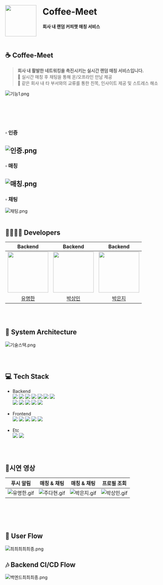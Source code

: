 <div style="display: flex; align-items: flex-start;">
  <div style="margin-top: 35px;">
    <img src="./img/로고.png" width="100" height="100">
  </div>
  <div style="margin-left: 20px;">
    <h1>Coffee-Meet</h1>
    <h4>회사 내 랜덤 커피챗 매칭 서비스</h4>
  </div>
</div>  
<br>

## ☕️ Coffee-Meet
> **회사 내 활발한 네트워킹을 촉진시키는 실시간 랜덤 매칭 서비스입니다.**  
  > 💬 실시간 매칭 후 채팅을 통해 온/오프라인 만남 제공  
  > 💬 같은 회사 내 타 부서와의 교류를 통한 친목, 인사이트 제공 및 스트레스 해소

![기능1.png](img%2F%EA%B8%B0%EB%8A%A51.png)

<br><br>
--
### ▫️ 인증
![인증.png](img%2F%EC%9D%B8%EC%A6%9D.png)  
--
### ▫️ 매칭
![매칭.png](img%2F%EB%A7%A4%EC%B9%AD.png)  
--
### ▫️ 채팅  
![채팅.png](img%2F%EC%B1%84%ED%8C%85.png)
<br><br>  

## 👨‍👩‍👧‍👦 Developers

|                                          Backend                                          |                                          Backend                                           |                                          Backend                                           |
|:-----------------------------------------------------------------------------------------:|:------------------------------------------------------------------------------------------:|:------------------------------------------------------------------------------------------:|
| <img src="https://avatars.githubusercontent.com/u/75025163?v=4" width="130" height="130"> | <img src ="https://avatars.githubusercontent.com/u/70051888?v=4" width="130" height="130"> | <img src ="https://avatars.githubusercontent.com/u/66556716?v=4" width="130" height="130"> |  
|                           [유명한](https://github.com/yumyeonghan)                           |                          [박상민](https://github.com/smart-sangmin)                           |                              [박은지](https://github.com/1o18z)                               |  

<br><br>

## 🏰 System Architecture
![기술스택.png](img%2F%EA%B8%B0%EC%88%A0%EC%8A%A4%ED%83%9D.png)

<br><br>

## 💻 Tech Stack

- Backend  
  <img src="https://img.shields.io/badge/Java 17-007396?style=flat&logoColor=white">
  <img src="https://img.shields.io/badge/Spring Boot 3-6DB33F?style=flat&logoColor=white">
  <img src="https://img.shields.io/badge/Gradle-02303A?style=flat&logoColor=white">
  <img src="https://img.shields.io/badge/Json Web Token-000000?style=flat&logoColor=white">
  <img src="https://img.shields.io/badge/Junit5-25A162?style=flat&logoColor=white">
  <img src="https://img.shields.io/badge/MySQL-4479A1?style=flat&logoColor=white">
  <img src="https://img.shields.io/badge/Redis-DC382D?style=flat&logoColor=white"><br>
  <img src="https://img.shields.io/badge/EC2-FF9900?style=flat&logoColor=white">
  <img src="https://img.shields.io/badge/S3-569A31?style=flat&logoColor=white">
  <img src="https://img.shields.io/badge/Docker-2496ED?style=flat&logoColor=white">
  <img src="https://img.shields.io/badge/Nginx-009639?style=flat&logoColor=white">
  <img src="https://img.shields.io/badge/Firebase-FFCA28?style=flat&logoColor=white">  
  <br>
- Frontend  
  <img src="https://img.shields.io/badge/Typescript-3178C6?style=flat&logoColor=white">
  <img src="https://img.shields.io/badge/React-61DAFB?style=flat&logoColor=white">
  <img src="https://img.shields.io/badge/React Router-CA4245?style=flat&logoColor=white">
  <img src="https://img.shields.io/badge/React Hook Form-EC5990?style=flat&logoColor=white">
  <img src="https://img.shields.io/badge/Axios-5A29E4?style=flat&logoColor=white">  
  <br>
- Etc  
  <img src="https://img.shields.io/badge/Slack-4A154B?style=flat&logoColor=white">
  <img src="https://img.shields.io/badge/Notion-000000?style=flat&logoColor=white">

<br><br>

## 🔩시연 영상

|                                                **푸시 알림**                                                |                                     **매칭 & 채팅**                                     | **매칭 & 채팅** | **프로필 조회** |
|:-------------------------------------------------------------------------------------------------------:|:-----------------------------------------------------------------------------------:|:----------:|:----------:|
|![유명한.gif](img%2F%EC%9C%A0%EB%AA%85%ED%95%9C.gif)|![주다현.gif](img%2F%EC%A3%BC%EB%8B%A4%ED%98%84.gif)|![박은지.gif](img%2F%EB%B0%95%EC%9D%80%EC%A7%80.gif)|![박상민.gif](img%2F%EB%B0%95%EC%83%81%EB%AF%BC.gif)|
<br><br> 
  ---
## 📲 User Flow
![최최최최최종.png](img%2F%EC%B5%9C%EC%B5%9C%EC%B5%9C%EC%B5%9C%EC%B5%9C%EC%A2%85.png)
<br>
## 🎶 Backend CI/CD Flow

![백엔드최최최종.png](img%2F%EB%B0%B1%EC%97%94%EB%93%9C%EC%B5%9C%EC%B5%9C%EC%B5%9C%EC%A2%85.png)